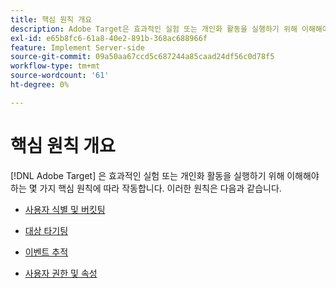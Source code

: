 ```yaml
---
title: 핵심 원칙 개요
description: Adobe Target은 효과적인 실험 또는 개인화 활동을 실행하기 위해 이해해야 하는 몇 가지 핵심 원칙에 따라 작동합니다.
exl-id: e65b8fc6-61a8-40e2-891b-368ac688966f
feature: Implement Server-side
source-git-commit: 09a50aa67ccd5c687244a85caad24df56c0d78f5
workflow-type: tm+mt
source-wordcount: '61'
ht-degree: 0%

---
```


# 핵심 원칙 개요

[!DNL Adobe Target] 은 효과적인 실험 또는 개인화 활동을 실행하기 위해 이해해야 하는 몇 가지 핵심 원칙에 따라 작동합니다. 이러한 원칙은 다음과 같습니다.

* [사용자 식별 및 버킷팅](user-identification-and-bucketing.md)

* [대상 타기팅](audience-targeting.md)

* [이벤트 추적](event-tracking.md)

* [사용자 권한 및 속성](user-permissions-and-properties.md)

